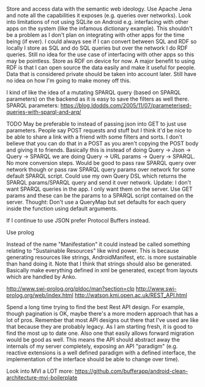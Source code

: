 Store and access data with the semantic web ideology. Use Apache Jena and note all the
capabilities it exposes (e.g. queries over networks). Look into limitations of not using
SQLite on Android e.g. interfacing with other apps on the system (like the infamous dictionary
example). This shouldn't be a problem as I don't plan on integrating with other apps for the time
being (if ever). I could always see if I can convert between SQL and RDF so locally I store
as SQL and do SQL queries but over the network I do RDF queries. Still no idea for the use case
of interfacing with other apps so this may be pointless. Store as RDF on device for now.
A major benefit to using RDF is that I can open source the data easily and make it useful for
people. Data that is considered private should be taken into account later. Still have no idea
on how I'm going to make money off this.

I kind of like the idea of a mutating SPARQL query (based on SPARQL parameters) on the backend as it is easy to save the filters as well there.
SPARQL parameters: https://blog.ldodds.com/2005/11/07/parameterised-queries-with-sparql-and-arq/

TODO May be preferable to instead of passing json into GET to just use parameters. People say POST requests and stuff but I think it'd be nice to be able to share a link with a friend
with some filters and sorts. I don't believe that you can do that in a POST as you aren't copying the POST body and giving it to friends.
Basically this is instead of doing Query -> Json -> Query -> SPARQL we are doing Query -> URL params -> Query -> SPARQL. No more conversion steps. Would be good to pass raw SPARQL query over network though
or pass raw SPARQL query params over network for some default SPARQL script. Could use my own Query DSL which returns the SPARQL params/SPARQL query and send it over network.
Update: I don't want SPARQL queries in the app. I only want them on the server. Use GET params and these can be the params to a SPARQL script contained on the server.
Thought: Don't use a QueryMap but set defaults for each query inside the function using default arguments.

If I continue to use JSON prefer Protocol Buffers instead.

Use prolog

Instead of the name "Manifestation" it could instead be called something relating to "Sustainable Resources" like wind power. This is because generating resources like strings, AndroidManifest, etc. is
more sustainable than hand doing it. Note that I think that strings should also be generated. Basically make everything defined in xml be generated, except from layouts which are handled
by Anko.

http://www.swi-prolog.org/pldoc/man?section=clp
http://www.swi-prolog.org/web/index.html
http://watson.kmi.open.ac.uk/REST_API.html

Spend a long time trying to find the best Rest API design. For example, though pagination is OK, maybe there's a more modern approach that has a lot of pros.
Remember that most API designs out there that I've used are like that because they are probably legacy. As I am starting fresh, it is good to find the most up to date one.
Also one that easily allows forward migration would be good as well. This means the API should abstract away the internals of my server completely, exposing an API "paradigm" (e.g.
reactive extensions is a well defined paradigm with a defined interface, the implementation of the interface should be able to change over time).

Look into MVI a LOT more:
https://github.com/bufferapp/android-clean-architecture-mvi-boilerplate
